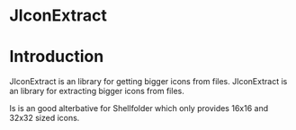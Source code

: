 # JIconExtract

# Introduction

JIconExtract is an library for getting bigger icons from files.
JIconExtract is an library for extracting bigger icons from files.

Is is an good alterbative for Shellfolder which only provides 16x16 and 32x32 sized icons.


